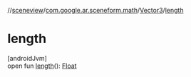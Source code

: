 //[sceneview](../../../index.md)/[com.google.ar.sceneform.math](../index.md)/[Vector3](index.md)/[length](length.md)

# length

[androidJvm]\
open fun [length](length.md)(): [Float](https://kotlinlang.org/api/latest/jvm/stdlib/kotlin/-float/index.html)
